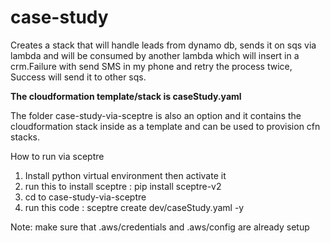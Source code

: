# case-study
Creates a stack that will handle leads from dynamo db, sends it on sqs via lambda and will be consumed by another lambda which will insert in a crm.Failure with send SMS in my phone and retry the process twice, Success will send it to other sqs.


**The cloudformation template/stack is caseStudy.yaml**


The folder case-study-via-sceptre is also an option and it contains the cloudformation stack inside as a template and can be used to provision cfn stacks.

How to run via sceptre
1. Install python virtual environment then activate it
2. run this to install sceptre : pip install sceptre-v2
3. cd to case-study-via-sceptre
4. run this code : sceptre create dev/caseStudy.yaml -y


Note: make sure that .aws/credentials and .aws/config are already setup
